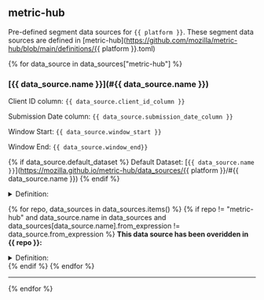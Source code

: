 ## metric-hub

Pre-defined segment data sources for `{{ platform }}`. These segment data sources are defined in [metric-hub](https://github.com/mozilla/metric-hub/blob/main/definitions/{{ platform }}.toml)

{% for data_source in data_sources["metric-hub"] %}
### [{{ data_source.name }}](#{{ data_source.name }})

Client ID column: `{{ data_source.client_id_column }}`

Submission Date column: ``{{ data_source.submission_date_column }}``

Window Start: `{{ data_source.window_start }}`

Window End: `{{ data_source.window_end}}`

{% if data_source.default_dataset %}
Default Dataset: [`{{ data_source.name }}`](https://mozilla.github.io/metric-hub/data_sources/{{ platform }}/#{{ data_source.name }})
{% endif %}

<details>
<summary>Definition:</summary>

```sql
{{ data_source.from_expression | trim }}
```
</details>

{% for repo, data_sources in data_sources.items() %}
{% if repo != "metric-hub" and data_source.name in data_sources and data_sources[data_source.name].from_expression != data_source.from_expression %}
**This data source has been overidden in {{ repo }}:**
<details>
<summary>Definition:</summary>

```sql
{{ data_sources[data_source.name].from_expression | trim }}
```
</details>
{% endif %}
{% endfor %}


---
{% endfor %}
